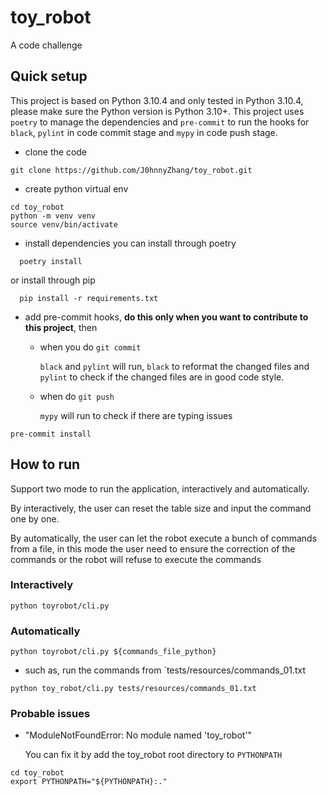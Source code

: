 # toy_robot

A code challenge

## Quick setup

This project is based on Python 3.10.4 and only tested in Python 3.10.4, please make sure the Python version is
Python 3.10+. This project uses `poetry` to manage the dependencies and `pre-commit` to run the hooks for `black`,
`pylint` in code commit stage and `mypy` in code push stage.

- clone the code

```
git clone https://github.com/J0hnnyZhang/toy_robot.git
```

- create python virtual env

```
cd toy_robot
python -m venv venv
source venv/bin/activate
```

- install dependencies
  you can install through poetry

```
  poetry install
```

or install through pip

```
  pip install -r requirements.txt 
```

- add pre-commit hooks, **do this only when you want to contribute to this project**, then 
  - when you do `git commit`
  
    `black` and `pylint` will run, `black` to reformat the changed files and `pylint` to check if the changed files are in
  good code style.
  - when do `git push`
   
    `mypy` will run to check if there are typing issues
```
pre-commit install
```

## How to run

Support two mode to run the application, interactively and automatically.

By interactively, the user can reset the table size and input the command one by one.

By automatically, the user can let the robot execute a bunch of commands from a file, in this mode the
user need to ensure the correction of the commands or the robot will refuse to execute the commands

### Interactively

```
python toyrobot/cli.py
```

### Automatically

```
python toyrobot/cli.py ${commands_file_python}
```

- such as, run the commands from `tests/resources/commands_01.txt

```
python toy_robot/cli.py tests/resources/commands_01.txt
```

### Probable issues

- "ModuleNotFoundError: No module named 'toy_robot'"
  
  You can fix it by add the toy_robot root directory to `PYTHONPATH`

```
cd toy_robot
export PYTHONPATH="${PYTHONPATH}:."
```

